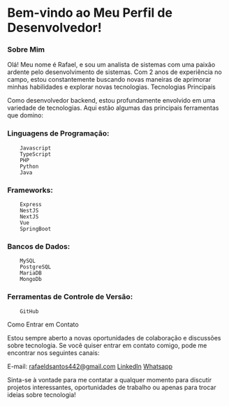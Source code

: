 # Bem-vindo ao Meu Perfil de Desenvolvedor!
### Sobre Mim

Olá! Meu nome é Rafael, e sou um analista de sistemas com uma paixão ardente pelo desenvolvimento de sistemas. Com 2 anos de experiência no campo, estou constantemente buscando novas maneiras de aprimorar minhas habilidades e explorar novas tecnologias.
Tecnologias Principais

Como desenvolvedor backend, estou profundamente envolvido em uma variedade de tecnologias. Aqui estão algumas das principais ferramentas que domino:

  ###  Linguagens de Programação:
        Javascript 
        TypeScript
        PHP
        Python
        Java

  ###  Frameworks:
        Express
        NestJS
        NextJS
        Vue
        SpringBoot

  ### Bancos de Dados:
        MySQL
        PostgreSQL
        MariaDB
        MongoDb

   ### Ferramentas de Controle de Versão:
        GitHub


Como Entrar em Contato

Estou sempre aberto a novas oportunidades de colaboração e discussões sobre tecnologia. Se você quiser entrar em contato comigo, pode me encontrar nos seguintes canais:

E-mail: rafaeldsantos442@gmail.com
[LinkedIn](https://www.linkedin.com/in/rafael-santosb/)
[Whatsapp](https://wa.me/5548988228714)

Sinta-se à vontade para me contatar a qualquer momento para discutir projetos interessantes, oportunidades de trabalho ou apenas para trocar ideias sobre tecnologia!
